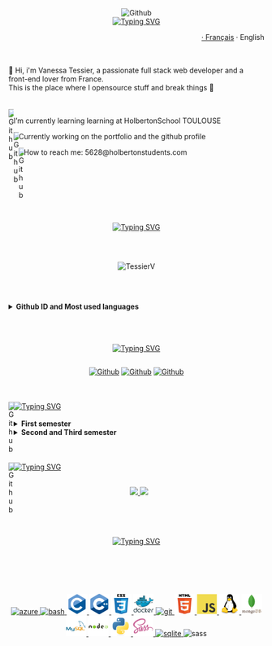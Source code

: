 <p align="center">
    <picture>
        <source srcset="https://github.com/TessierV/TessierV/assets/113889290/bc987354-d6de-4f1d-bc3d-86d1d155b578#gh-dark-mode-only" width=60%  media="(prefers-color-scheme: dark)">
        <img align="center" alt="Github" src="https://github.com/TessierV/TessierV/assets/113889290/bc987354-d6de-4f1d-bc3d-86d1d155b578#gh-dark-mode-only" /><br>    
    </picture>
<a href="https://git.io/typing-svg"><img src="https://readme-typing-svg.demolab.com?font=Inter&size=24&pause=1000&color=91C0DA&width=435&lines=I'm+Vanessa;I'm+FullStack+developper;I'm+Front+Lover" alt="Typing SVG" /></a></p>

<p align="right">
    <a href="/README_fr.md">· Français</a> 
    · English
</p>
<br><br>
🔲 Hi, i'm Vanessa Tessier, a passionate full stack web developer and a front-end lover from France.<br>
 This is the place where I opensource stuff and break things 🤣  
   <br/><br><br>

<img align="left" width="2%" alt="Github" src="https://github.com/TessierV/TessierV/assets/113889290/f68c3441-c4fe-4af2-90db-a0eb69922241" />
<p align="left">I’m currently learning learning at HolbertonSchool TOULOUSE</p>

<img align="left" width="2%" alt="Github" src="https://github.com/TessierV/TessierV/assets/113889290/75f76703-549a-45ed-8091-9fdc76ed72eb" />
<p align="left">Currently working on the portfolio and the github profile</p>

<img align="left" width="2%" alt="Github" src="https://github.com/TessierV/TessierV/assets/113889290/448af7a5-114d-410d-8710-7df99d7b9f56" />
<p align="left">How to reach me: 5628@holbertonstudents.com</p>
<br><br><br><br><br><br>




<p align="center">
<a href="https://git.io/typing-svg"><img src="https://readme-typing-svg.demolab.com?font=Libre+Baskerville&size=25&pause=1000&color=4E4C44&center=true&vCenter=true&repeat=false&width=435&height=27&lines=My+Github+Stats" alt="Typing SVG" /></a>
</p>
<h2 align="center"></h2>
<br>
<p align="center">
    <picture>
        <source srcset="https://github-readme-streak-stats.herokuapp.com?user=TessierV&border_radius=5&date_format=M%20j%5B%2C%20Y%5D&exclude_days=Sun%2CSat&background=57554D&border=AECED6&stroke=AECED6&ring=AECED6&fire=61A3BA&currStreakNum=61A3BA&sideNums=E2E1DE&currStreakLabel=61A3BA&sideLabels=E2E1DE&dates=E2E1DE&excludeDaysLabel=E2E1DE#gh-dark-mode-only" media="(prefers-color-scheme: dark)">
        <img src="https://github-readme-streak-stats.herokuapp.com?user=TessierV&border_radius=5&date_format=M%20j%5B%2C%20Y%5D&exclude_days=Sun%2CSat&border=EBEBEB&background=F3F3F3&stroke=5A5851&ring=9AC2CF&fire=66A7BE&currStreakNum=5A5851&sideNums=5A5851&currStreakLabel=61A3BA&sideLabels=61A3BA&dates=5A5851&excludeDaysLabel=5A5851"  alt="TessierV" /> 
    </picture>
</p>

 <br><br>
<details>
    <summary>
        <b>Github ID and Most used languages</b>
    </summary>
    <br/>
    <p align="center">
    <picture>
        <source srcset="https://github-readme-stats.vercel.app/api?username=TessierV&show_icons=true&count_private=true&theme=material-palenight&hide_title=true&hide_border=true&hide=issues&bg_color=00000000&ring_color=AAEEA1&text_color=E9EFEB&icon_color=CAA4FF&text_bold=false" media="(prefers-color-scheme: dark)">
        <img src="https://github-readme-stats.vercel.app/api?username=TessierV&show_icons=true&count_private=true&theme=material-palenight&hide_title=true&hide_border=true&hide=issues&bg_color=00000000&ring_color=B586F8&text_color=4A6553&icon_color=714B83&text_bold=false"  alt="TessierV" />
    </picture>  
    <picture width="50%">
        <img src="https://github-readme-stats.vercel.app/api/top-langs/?username=TessierV&layout=compact&hide_border=true&theme=default&hide_title=true&bg_color=00000000&text_color=4E4C44&langs_count=6&ring_color=61A3BA" alt="TessierV" />
    </picture> 
    </p>  
</details>
<br><br><br>


<p align="center">
<a href="https://git.io/typing-svg"><img src="https://readme-typing-svg.demolab.com?font=Libre+Baskerville&size=25&pause=1000&color=4E4C44&center=true&vCenter=true&repeat=false&width=435&height=27&lines=Repositories" alt="Typing SVG" /></a>
</p>
<h2 align="center"></h2>
<div align="center">
<a href="https://github.com/TessierV?tab=repositories"><picture><img  width="160" alt="Github" src="https://github.com/TessierV/TessierV/assets/113889290/6404e18a-fcde-4ffe-aa1d-1493af0272de" /></picture></a>
<a href="https://github.com/TessierV?tab=repositories"><picture><img width="160" alt="Github" src="https://github.com/TessierV/TessierV/assets/113889290/b4a64d01-d3da-4e9c-a78d-f04f912f36c5" /></picture></a>
<a href="https://github.com/TessierV?tab=repositories"><picture><img  width="160" alt="Github" src="https://github.com/TessierV/TessierV/assets/113889290/4b77b236-aa72-4c4c-8431-952338828133" /></picture></a>  
</div>
<br/><br><br>
<img align="left" width="2%" alt="Github" src="https://github.com/TessierV/TessierV/assets/113889290/75f76703-549a-45ed-8091-9fdc76ed72eb" />
<a href="https://git.io/typing-svg"><img src="https://readme-typing-svg.demolab.com?font=HolbertonSchool&size=19&pause=1000&color=4E4C44&repeat=false&width=435&height=30&lines=HolbertonSchool" alt="Typing SVG" /></a>
<br/><br>

<details align='left'>
    <summary>
        <b>First semester </b>
    </summary>
    <br/>

<p align="center">
    <a href="https://github.com/TessierV/holbertonschool-shell">
        <picture>
            <source srcset="https://github-readme-stats.vercel.app/api/pin/?username=TessierV&repo=holbertonschool-shell&theme=default&bg_color=4E4C44&border_color=EBEBEB&title_color=61A3BA&text_color=F3F3F3&ring_color=61A3BA&hide=issues&custom_title=TessierV&icon_color=61A3BA&text_bold=false"  media="(prefers-color-scheme: dark)">
            <img src="https://github-readme-stats.vercel.app/api/pin/?username=TessierV&repo=holbertonschool-shell&theme=default&bg_color=F3F3F3&border_color=EBEBEB&title_color=61A3BA&text_color=4E4C44&ring_color=61A3BA&hide=issues&custom_title=TessierV&icon_color=61A3BA&text_bold=false" />
        </picture>
    </a>
 <a href="https://github.com/TessierV/holbertonschool-printf">
            <picture>
            <source srcset="https://github-readme-stats.vercel.app/api/pin/?username=TessierV&repo=holbertonschool-printf&theme=default&bg_color=4E4C44&border_color=EBEBEB&title_color=61A3BA&text_color=F3F3F3&ring_color=61A3BA&hide=issues&custom_title=TessierV&icon_color=61A3BA&text_bold=false"  media="(prefers-color-scheme: dark)">
            <img src="https://github-readme-stats.vercel.app/api/pin/?username=TessierV&repo=holbertonschool-printf&theme=default&bg_color=F3F3F3&border_color=EBEBEB&title_color=61A3BA&text_color=4E4C44&ring_color=61A3BA&hide=issues&custom_title=TessierV&icon_color=61A3BA&text_bold=false" />
        </picture>
    </a>
 <a href="https://github.com/TessierV/holbertonschool-simple_shell">
           <picture>
            <source srcset="https://github-readme-stats.vercel.app/api/pin/?username=TessierV&repo=holbertonschool-simple_shell&theme=default&bg_color=4E4C44&border_color=EBEBEB&title_color=61A3BA&text_color=F3F3F3&ring_color=61A3BA&hide=issues&custom_title=TessierV&icon_color=61A3BA&text_bold=false"  media="(prefers-color-scheme: dark)">
            <img src="https://github-readme-stats.vercel.app/api/pin/?username=TessierV&repo=holbertonschool-simple_shell&theme=default&bg_color=F3F3F3&border_color=EBEBEB&title_color=61A3BA&text_color=4E4C44&ring_color=61A3BA&hide=issues&custom_title=TessierV&icon_color=61A3BA&text_bold=false" />
        </picture>
    </a>
    <a href="https://github.com/TessierV/holbertonschool-low_level_programming">
            <picture>
            <source srcset="https://github-readme-stats.vercel.app/api/pin/?username=TessierV&repo=holbertonschool-low_level_programming&theme=default&bg_color=4E4C44&border_color=EBEBEB&title_color=61A3BA&text_color=F3F3F3&ring_color=61A3BA&hide=issues&custom_title=TessierV&icon_color=61A3BA&text_bold=false"  media="(prefers-color-scheme: dark)">
            <img src="https://github-readme-stats.vercel.app/api/pin/?username=TessierV&repo=holbertonschool-low_level_programming&theme=default&bg_color=F3F3F3&border_color=EBEBEB&title_color=61A3BA&text_color=4E4C44&ring_color=61A3BA&hide=issues&custom_title=TessierV&icon_color=61A3BA&text_bold=false" />
        </picture>
    </a>
</p>

</details>
<details align='left'>
    <summary>
        <b>Second and Third semester</b>
    </summary><br/>
   <p align="center">
    <a href="https://github.com/TessierV/holbertonschool-higher_level_programming">
        <picture>
            <source srcset="https://github-readme-stats.vercel.app/api/pin/?username=TessierV&repo=holbertonschool-higher_level_programming&theme=default&bg_color=4E4C44&border_color=EBEBEB&title_color=61A3BA&text_color=F3F3F3&ring_color=61A3BA&hide=issues&custom_title=TessierV&icon_color=61A3BA&text_bold=false"  media="(prefers-color-scheme: dark)">
            <img src="https://github-readme-stats.vercel.app/api/pin/?username=TessierV&repo=holbertonschool-higher_level_programming&theme=default&bg_color=F3F3F3&border_color=EBEBEB&title_color=61A3BA&text_color=4E4C44&ring_color=61A3BA&hide=issues&custom_title=TessierV&icon_color=61A3BA&text_bold=false" />
        </picture>
    </a>
 <a href="https://github.com/TessierV/holbertonschool-back-end">
            <picture>
            <source srcset="https://github-readme-stats.vercel.app/api/pin/?username=TessierV&repo=holbertonschool-back-end&theme=default&bg_color=4E4C44&border_color=EBEBEB&title_color=61A3BA&text_color=F3F3F3&ring_color=61A3BA&hide=issues&custom_title=TessierV&icon_color=61A3BA&text_bold=false"  media="(prefers-color-scheme: dark)">
            <img src="https://github-readme-stats.vercel.app/api/pin/?username=TessierV&repo=holbertonschool-back-end&theme=default&bg_color=F3F3F3&border_color=EBEBEB&title_color=61A3BA&text_color=4E4C44&ring_color=61A3BA&hide=issues&custom_title=TessierV&icon_color=61A3BA&text_bold=false" />
        </picture>
    </a>
 <a href="https://github.com/TessierV/holbertonschool-AirBnB_clone_v4">
           <picture>
            <source srcset="https://github-readme-stats.vercel.app/api/pin/?username=TessierV&repo=holbertonschool-AirBnB_clone_v4&theme=default&bg_color=4E4C44&border_color=EBEBEB&title_color=61A3BA&text_color=F3F3F3&ring_color=61A3BA&hide=issues&custom_title=TessierV&icon_color=61A3BA&text_bold=false"  media="(prefers-color-scheme: dark)">
            <img src="https://github-readme-stats.vercel.app/api/pin/?username=TessierV&repo=holbertonschool-AirBnB_clone_v4&theme=default&bg_color=F3F3F3&border_color=EBEBEB&title_color=61A3BA&text_color=4E4C44&ring_color=61A3BA&hide=issues&custom_title=TessierV&icon_color=61A3BA&text_bold=false" />
        </picture>
    </a>
    <a href="https://github.com/TessierV/holbertonschool-binary_trees">
            <picture>
            <source srcset="https://github-readme-stats.vercel.app/api/pin/?username=TessierV&repo=holbertonschool-binary_trees&theme=default&bg_color=4E4C44&border_color=EBEBEB&title_color=61A3BA&text_color=F3F3F3&ring_color=61A3BA&hide=issues&custom_title=TessierV&icon_color=61A3BA&text_bold=false"  media="(prefers-color-scheme: dark)">
            <img src="https://github-readme-stats.vercel.app/api/pin/?username=TessierV&repo=holbertonschool-binary_trees&theme=default&bg_color=F3F3F3&border_color=EBEBEB&title_color=61A3BA&text_color=4E4C44&ring_color=61A3BA&hide=issues&custom_title=TessierV&icon_color=61A3BA&text_bold=false" />
        </picture>
    </a>
   </p> 
</details>
<br/><br><br>
<img align="left" width="2%" alt="Github" src="https://github.com/TessierV/TessierV/assets/113889290/75f76703-549a-45ed-8091-9fdc76ed72eb" />
<a href="https://git.io/typing-svg"><img src="https://readme-typing-svg.demolab.com?font=HolbertonSchool&size=19&pause=1000&color=4E4C44&repeat=false&width=435&height=30&lines=Others" alt="Typing SVG" /></a>
<br/><br>


<p align="center">
    <a href="https://github.com/TessierV/Filmdeur">
            <picture>
            <source srcset="https://github-readme-stats.vercel.app/api/pin/?username=TessierV&repo=Filmdeur&theme=default&bg_color=4E4C44&border_color=EBEBEB&title_color=61A3BA&text_color=F3F3F3&ring_color=61A3BA&hide=issues&custom_title=TessierV&icon_color=61A3BA&text_bold=false"  media="(prefers-color-scheme: dark)">
            <img src="https://github-readme-stats.vercel.app/api/pin/?username=TessierV&repo=Filmdeur&theme=default&bg_color=F3F3F3&border_color=EBEBEB&title_color=61A3BA&text_color=4E4C44&ring_color=61A3BA&hide=issues&custom_title=TessierV&icon_color=61A3BA&text_bold=false" />
        </picture>
    </a>
 <a href="https://github.com/TessierV/HelloBook">
            <picture>
            <source srcset="https://github-readme-stats.vercel.app/api/pin/?username=TessierV&repo=HelloBook&theme=default&bg_color=4E4C44&border_color=EBEBEB&title_color=61A3BA&text_color=F3F3F3&ring_color=61A3BA&hide=issues&custom_title=TessierV&icon_color=61A3BA&text_bold=false"  media="(prefers-color-scheme: dark)">
            <img src="https://github-readme-stats.vercel.app/api/pin/?username=TessierV&repo=HelloBook&theme=default&bg_color=F3F3F3&border_color=EBEBEB&title_color=61A3BA&text_color=4E4C44&ring_color=61A3BA&hide=issues&custom_title=TessierV&icon_color=61A3BA&text_bold=false" />
        </picture>
    </a>
</p>
<br><br><br>

<p align="center">
<a href="https://git.io/typing-svg"><img src="https://readme-typing-svg.demolab.com?font=Libre+Baskerville&size=25&pause=1000&color=4E4C44&center=true&vCenter=true&repeat=false&width=435&height=27&lines=Language+and+Tools" alt="Typing SVG" /></a>
<h2></h2>
</p>
<br/><br><br>
<p align="center"> <a href="https://azure.microsoft.com/en-in/" target="_blank"> <img src="https://www.vectorlogo.zone/logos/microsoft_azure/microsoft_azure-icon.svg" alt="azure" width="40" height="40"/> </a> <a href="https://www.gnu.org/software/bash/" target="_blank"> <img src="https://www.vectorlogo.zone/logos/gnu_bash/gnu_bash-icon.svg" alt="bash" width="40" height="40"/> </a> <a href="https://www.cprogramming.com/" target="_blank"> <img src="https://raw.githubusercontent.com/devicons/devicon/master/icons/c/c-original.svg" alt="c" width="40" height="40"/> </a> <a href="https://www.w3schools.com/cpp/" target="_blank"> <img src="https://raw.githubusercontent.com/devicons/devicon/master/icons/cplusplus/cplusplus-original.svg" alt="cplusplus" width="40" height="40"/> </a> <a href="https://www.w3schools.com/css/" target="_blank"> <img src="https://raw.githubusercontent.com/devicons/devicon/master/icons/css3/css3-original-wordmark.svg" alt="css3" width="40" height="40"/> </a> <a href="https://www.docker.com/" target="_blank"> <img src="https://raw.githubusercontent.com/devicons/devicon/master/icons/docker/docker-original-wordmark.svg" alt="docker" width="40" height="40"/> </a> <a href="https://git-scm.com/" target="_blank"> <img src="https://www.vectorlogo.zone/logos/git-scm/git-scm-icon.svg" alt="git" width="40" height="40"/> </a> <a href="https://www.w3.org/html/" target="_blank"> <img src="https://raw.githubusercontent.com/devicons/devicon/master/icons/html5/html5-original-wordmark.svg" alt="html5" width="40" height="40"/> </a> <a href="https://developer.mozilla.org/en-US/docs/Web/JavaScript" target="_blank"> <img src="https://raw.githubusercontent.com/devicons/devicon/master/icons/javascript/javascript-original.svg" alt="javascript" width="40" height="40"/> </a> <a href="https://www.linux.org/" target="_blank"> <img src="https://raw.githubusercontent.com/devicons/devicon/master/icons/linux/linux-original.svg" alt="linux" width="40" height="40"/> </a> <a href="https://www.mongodb.com/" target="_blank"> <img src="https://raw.githubusercontent.com/devicons/devicon/master/icons/mongodb/mongodb-original-wordmark.svg" alt="mongodb" width="40" height="40"/> </a> <a href="https://www.mysql.com/" target="_blank"> <img src="https://raw.githubusercontent.com/devicons/devicon/master/icons/mysql/mysql-original-wordmark.svg" alt="mysql" width="40" height="40"/> </a>  <a href="https://nodejs.org" target="_blank"> <img src="https://raw.githubusercontent.com/devicons/devicon/master/icons/nodejs/nodejs-original-wordmark.svg" alt="nodejs" height="40" height="40"/> </a> <a href="https://www.python.org" target="_blank"> <img src="https://raw.githubusercontent.com/devicons/devicon/master/icons/python/python-original.svg" alt="python" width="40" height="40"/> </a> <a href="https://sass-lang.com" target="_blank"> <img src="https://raw.githubusercontent.com/devicons/devicon/master/icons/sass/sass-original.svg" alt="sass" width="40" height="40"/> </a> <a href="https://www.sqlite.org/" target="_blank"> <img src="https://www.vectorlogo.zone/logos/sqlite/sqlite-icon.svg" alt="sqlite" width="40" height="40"/> </a> <a href="https://go.dev/" target="_blank">  </a> <img src="https://github.com/TessierV/TessierV/assets/113889290/cb3c959f-db38-4cfa-a2bc-0b4f9597825c" alt="sass" width="40" height="40"/>
</p>
